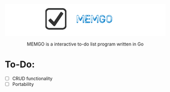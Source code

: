 ![](https://github.com/nickmancari/memgo/blob/master/images/Memgo.png)

<p align='center'>MEMGO is a interactive to-do list program written in Go</p>

# To-Do:
- [ ] CRUD functionality
- [ ] Portability
